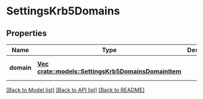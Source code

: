 # SettingsKrb5Domains

## Properties
Name | Type | Description | Notes
------------ | ------------- | ------------- | -------------
**domain** | [**Vec <crate::models::SettingsKrb5DomainsDomainItem>**](SettingsKrb5DomainsDomainItem.md) |  | [optional] [default to null]

[[Back to Model list]](../README.md#documentation-for-models) [[Back to API list]](../README.md#documentation-for-api-endpoints) [[Back to README]](../README.md)


